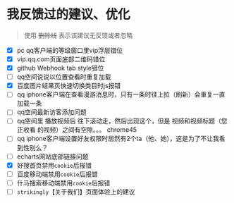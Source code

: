 # 我反馈过的建议、优化

> 使用 ~~删除线~~ 表示该建议无反馈或者忽略

- [x] pc qq客户端的等级窗口里vip浮层错位
- [x] vip.qq.com页面底部二维码错位
- [x] github Webhook tab style错位
- [ ] qq空间说说以位置查看时重复加载
- [x] 百度图片结果页快速切换类目时js报错
- [ ] qq iphone客户端在查看漫游消息时，只有一条时往上拉（刷新）会重复一直加载一条
- [ ] qq空间最新访客添加问题
- [ ] qq空间里  播放视频后 往下滚动走，然后出现这个，但是 视频和视频标题（您正收看 的视频）之间有空隙。。。 chrome45
- [ ] qq iphone客户端设置好友权限时居然有2个ta（他、她），这是为了不让我看到性别么？
- [ ] echarts网站底部链接问题
- [x] 好搜首页禁用`cookie`后报错
- [ ] 百度移动端禁用`cookie`后报错
- [ ] 什马搜索移动端禁用`cookie`后报错
- [ ] `strikingly`【关于我们】页面体验上的建议

